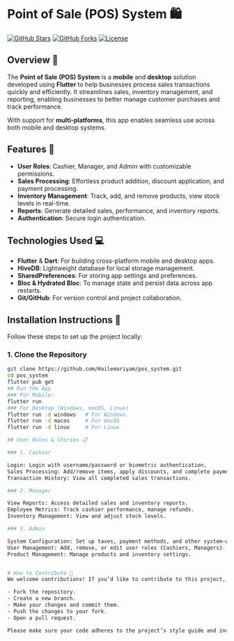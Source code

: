 # Point of Sale (POS) System 🛍️

[![GitHub Stars](https://img.shields.io/github/stars/Hailemariyam/pos_system?style=social)](https://github.com/Hailemariyam/pos_system) 
[![GitHub Forks](https://img.shields.io/github/forks/Hailemariyam/pos_system?style=social)](https://github.com/Hailemariyam/pos_system)
[![License](https://img.shields.io/github/license/Hailemariyam/pos_system)](https://github.com/Hailemariyam/pos_system/blob/main/LICENSE)

## Overview 🚀

The **Point of Sale (POS) System** is a **mobile** and **desktop** solution developed using **Flutter** to help businesses process sales transactions quickly and efficiently. It streamlines sales, inventory management, and reporting, enabling businesses to better manage customer purchases and track performance.

With support for **multi-platforms**, this app enables seamless use across both mobile and desktop systems. 

## Features 🎉

- **User Roles**: Cashier, Manager, and Admin with customizable permissions.
- **Sales Processing**: Effortless product addition, discount application, and payment processing.
- **Inventory Management**: Track, add, and remove products, view stock levels in real-time.
- **Reports**: Generate detailed sales, performance, and inventory reports.
- **Authentication**: Secure login authentication.

## Technologies Used 💻

- **Flutter** & **Dart**: For building cross-platform mobile and desktop apps.
- **HiveDB**: Lightweight database for local storage management.
- **SharedPreferences**: For storing app settings and preferences.
- **Bloc & Hydrated Bloc**: To manage state and persist data across app restarts.
- **Git/GitHub**: For version control and project collaboration.

## Installation Instructions 🔧

Follow these steps to set up the project locally:

### 1. Clone the Repository
```bash
git clone https://github.com/Hailemariyam/pos_system.git
cd pos_system
flutter pub get
## Run the App
### For Mobile:
flutter run
### For Desktop (Windows, macOS, Linux)
flutter run -d windows   # For Windows
flutter run -d macos     # For macOS
flutter run -d linux     # For Linux

## User Roles & Stories 📋

### 1. Cashier

Login: Login with username/password or biometric authentication.
Sales Processing: Add/remove items, apply discounts, and complete payments.
Transaction History: View all completed sales transactions.

### 2. Manager

View Reports: Access detailed sales and inventory reports.
Employee Metrics: Track cashier performance, manage refunds.
Inventory Management: View and adjust stock levels.

### 3. Admin

System Configuration: Set up taxes, payment methods, and other system-wide settings.
User Management: Add, remove, or edit user roles (Cashiers, Managers).
Product Management: Manage products and inventory settings.


# How to Contribute 🤝
We welcome contributions! If you’d like to contribute to this project, follow these steps:

- Fork the repository.
- Create a new branch.
- Make your changes and commit them.
- Push the changes to your fork.
- Open a pull request.

Please make sure your code adheres to the project’s style guide and includes tests for new features.
